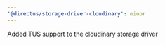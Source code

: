 ```yaml
---
'@directus/storage-driver-cloudinary': minor
---
```


Added TUS support to the cloudinary storage driver
